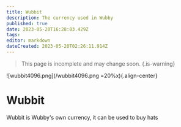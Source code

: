 ```yaml
---
title: Wubbit
description: The currency used in Wubby
published: true
date: 2023-05-20T16:28:03.429Z
tags: 
editor: markdown
dateCreated: 2023-05-20T02:26:11.914Z
---
```


> This page is incomplete and may change soon.
{.is-warning}

![wubbit4096.png](/wubbit4096.png =20%x){.align-center}
# Wubbit

Wubbit is Wubby's own currency, it can be used to buy hats